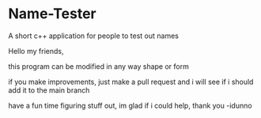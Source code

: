 # Name-Tester
A short c++ application for people to test out names

Hello my friends,

this program can be modified in any way shape or form

if you make improvements, just make a pull request and i will see if i should add it to the main branch

have a fun time figuring stuff out, im glad if i could help,
thank you
-idunno
